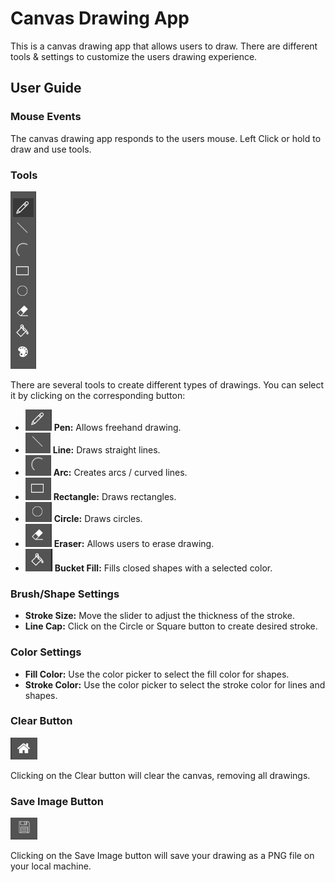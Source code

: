 # Canvas Drawing App

This is a canvas drawing app that allows users to draw. There are different tools & settings to customize the users drawing experience.

## User Guide

### Mouse Events

The canvas drawing app responds to the users mouse. Left Click or hold to draw and use tools. 

### Tools
![Tools](./assets/image/tools.PNG "tools")

There are several tools to create different types of drawings. You can select it by clicking on the corresponding button:

- ![Pen](./assets/image/for%20md/pen.PNG "Pen") **Pen:** Allows freehand drawing.
- ![Line](./assets/image/for%20md/line.PNG "Line") **Line:** Draws straight lines.
- ![Arc](./assets/image/for%20md/curve.PNG "Arc") **Arc:** Creates arcs / curved lines.
- ![Rectangle](./assets/image/for%20md/rect.PNG "Rectangle") **Rectangle:** Draws rectangles.
- ![Circle](./assets/image/for%20md/circle.PNG "Circle") **Circle:** Draws circles.
- ![Eraser](./assets/image/for%20md/eraser.PNG "Eraser") **Eraser:** Allows users to erase drawing.
- ![Bucket](./assets/image/for%20md/fill.PNG "Bucket") **Bucket Fill:** Fills closed shapes with a selected color.

### Brush/Shape Settings

-  **Stroke Size:** Move the slider to adjust the thickness of the stroke.
-  **Line Cap:** Click on the Circle or Square button to create desired stroke.

### Color Settings

- **Fill Color:** Use the color picker to select the fill color for shapes.
- **Stroke Color:** Use the color picker to select the stroke color for lines and shapes.

### Clear Button

![Clear](./assets/image/for%20md/clear.PNG "Clear")

Clicking on the Clear button will clear the canvas, removing all drawings.

### Save Image Button

![Save](./assets/image/for%20md/save.PNG "Save") 

Clicking on the Save Image button will save your drawing as a PNG file on your local machine.